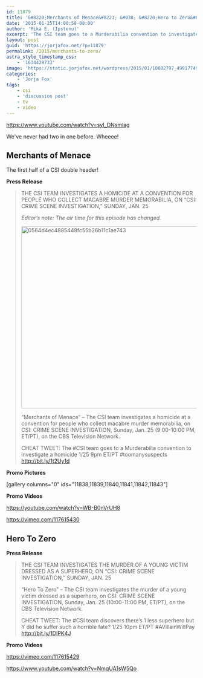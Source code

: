 ```yaml
---
id: 11879
title: '&#8220;Merchants of Menace&#8221; &#038; &#8220;Hero to Zero&#8221; Discussion Post'
date: '2015-01-25T14:00:58-08:00'
author: 'Mika E. (Ipstenu)'
excerpt: 'The CSI team goes to a Murderabilia convention to investigate a homicide with too many suspects and then tackles superheros!'
layout: post
guid: 'https://jorjafox.net/?p=11879'
permalink: /2015/merchants-to-zero/
astra_style_timestamp_css:
    - '1634429733'
image: 'https://static.jorjafox.net/wordpress/2015/01/10802797_499177493558386_1574697490_n.jpg'
categories:
    - 'Jorja Fox'
tags:
    - csi
    - 'discussion post'
    - tv
    - video
---
```


https://www.youtube.com/watch?v=syI_DNsmlag

We've never had two in one before. Wheeee!

<h2>Merchants of Menace</h2>

The first half of a CSI double header!

<strong>Press Release</strong>

<blockquote>
THE CSI TEAM INVESTIGATES A HOMICIDE AT A CONVENTION FOR PEOPLE WHO COLLECT MACABRE MURDER MEMORABILIA, ON “CSI: CRIME SCENE INVESTIGATION,” SUNDAY, JAN. 25

<em>Editor’s note: The air time for this episode has changed.</em>

<img src="//static.jorjafox.net/wordpress/2014/12/0564d4ec4885448fc55b26b11c1ae7436.png" alt="0564d4ec4885448fc55b26b11c1ae743" width="700" height="482" class="aligncenter size-full wp-image-11762" />

“Merchants of Menace” – The CSI team investigates a homicide at a convention for people who collect macabre murder memorabilia, on CSI: CRIME SCENE INVESTIGATION, Sunday, Jan. 25 (9:00-10:00 PM, ET/PT), on the CBS Television Network.  

CHEAT TWEET:  The #CSI team goes to a Murderabilia convention to investigate a homicide 1/25 9pm ET/PT #toomanysuspects http://bit.ly/1t2Uy1d </blockquote>

<strong>Promo Pictures</strong>

[gallery columns="0" ids="11838,11839,11840,11841,11842,11843"]

<strong>Promo Videos</strong>

https://youtube.com/watch?v=WB-B0nVrUH8

https://vimeo.com/117615430

<h2>Hero To Zero</h2>

<strong>Press Release</strong>

<blockquote>THE CSI TEAM INVESTIGATES THE MURDER OF A YOUNG VICTIM DRESSED AS A SUPERHERO, ON “CSI: CRIME SCENE INVESTIGATION,” SUNDAY, JAN. 25

“Hero To Zero” – The CSI team investigates the murder of a young victim dressed as a superhero, on CSI: CRIME SCENE INVESTIGATION, Sunday, Jan. 25 (10:00-11:00 PM, ET/PT), on the CBS Television Network.  

CHEAT TWEET:  The #CSI team discovers there’s 1 less superhero but Y did he suffer such a horrible fate? 1/25 10pm ET/PT #AVillainWillPay http://bit.ly/1DIPK4J</blockquote>

<strong>Promo Videos</strong>

https://vimeo.com/117615429

https://www.youtube.com/watch?v=NmqUA1sW5Qo
